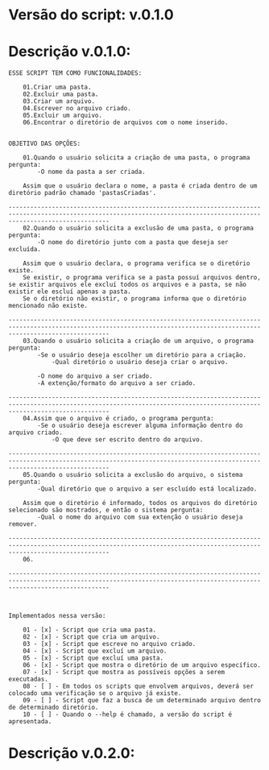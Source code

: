 # Versão do script: v.0.1.0

# Descrição v.0.1.0:

    ESSE SCRIPT TEM COMO FUNCIONALIDADES:
        
        01.Criar uma pasta.
        02.Excluir uma pasta.
        03.Criar um arquivo.
        04.Escrever no arquivo criado.
        05.Excluir um arquivo.
        06.Encontrar o diretório de arquivos com o nome inserido.


    OBJETIVO DAS OPÇÕES:

        01.Quando o usuário solicita a criação de uma pasta, o programa pergunta:
            -O nome da pasta a ser criada.
            
        Assim que o usuário declara o nome, a pasta é criada dentro de um diretório padrão chamado 'pastasCriadas'.
        
    ------------------------------------------------------------------------------------------------------------------------------------------------------------------------
        02.Quando o usuário solicita a exclusão de uma pasta, o programa pergunta:
            -O nome do diretório junto com a pasta que deseja ser excluída.

        Assim que o usuário declara, o programa verifica se o diretório existe.
        Se existir, o programa verifica se a pasta possuí arquivos dentro, se existir arquivos ele excluí todos os arquivos e a pasta, se não existir ele escluí apenas a pasta.
        Se o diretório não existir, o programa informa que o diretório mencionado não existe.

    ------------------------------------------------------------------------------------------------------------------------------------------------------------------------
        03.Quando o usuário solicita a criação de um arquivo, o programa pergunta:
            -Se o usuário deseja escolher um diretório para a criação.
                -Qual diretório o usuário deseja criar o arquivo.

            -O nome do arquivo a ser criado.
            -A extenção/formato do arquivo a ser criado.
    
    ------------------------------------------------------------------------------------------------------------------------------------------------------------------------
        04.Assim que o arquivo é criado, o programa pergunta:
            -Se o usuário deseja escrever alguma informação dentro do arquivo criado.
                -O que deve ser escrito dentro do arquivo.

    ------------------------------------------------------------------------------------------------------------------------------------------------------------------------
        05.Quando o usuário solicita a exclusão do arquivo, o sistema pergunta:
            -Qual diretório que o arquivo a ser escluído está localizado.

        Assim que o diretório é informado, todos os arquivos do diretório selecionado são mostrados, e então o sistema pergunta:
            -Qual o nome do arquivo com sua extenção o usuário deseja remover.

    ------------------------------------------------------------------------------------------------------------------------------------------------------------------------
        06.

    ------------------------------------------------------------------------------------------------------------------------------------------------------------------------



    Implementados nessa versão:

        01 - [x] - Script que cria uma pasta.
        02 - [x] - Script que cria um arquivo.
        03 - [x] - Script que escreve no arquivo criado.
        04 - [x] - Script que excluí um arquivo.
        05 - [x] - Script que excluí uma pasta.
        06 - [x] - Script que mostra o diretório de um arquivo específico.
        07 - [x] - Script que mostra as possíveis opções a serem executadas.
        08 - [ ] - Em todos os scripts que envolvem arquivos, deverá ser colocado uma verificação se o arquivo já existe.
        09 - [ ] - Script que faz a busca de um determinado arquivo dentro de determinado diretório.
        10 - [ ] - Quando o --help é chamado, a versão do script é apresentada.
    

# Descrição v.0.2.0:
